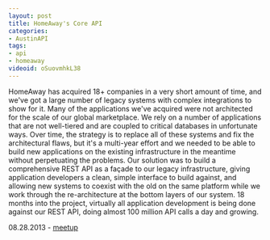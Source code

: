 ```yaml
---
layout: post
title: HomeAway's Core API
categories:
- AustinAPI
tags:
- api
- homeaway
videoid: oSuovmhkL38
---
```


<p>
HomeAway has acquired 18+ companies in a very short amount of time, and we've got a large number of legacy systems with complex integrations to show for it.  Many of the applications we've acquired were not architected for the scale of our global marketplace.  We rely on a number of applications that are not well-tiered and are coupled to critical databases in unfortunate ways.  Over time, the strategy is to replace all of these systems and fix the architectural flaws, but it's a multi-year effort and we needed to be able to build new applications on the existing infrastructure in the meantime without perpetuating the problems.  Our solution was to build a comprehensive REST API as a façade to our legacy infrastructure, giving application developers a clean, simple interface to build against, and allowing new systems to coexist with the old on the same platform while we work through the re-architecture at the bottom layers of our system.  18 months into the project, virtually all application development is being done against our REST API, doing almost 100 million API calls a day and growing.
</p>


<p>08.28.2013 - <a href="http://www.meetup.com/Austin-Homegrown-API/events/121734392/">meetup</a>
<p/>